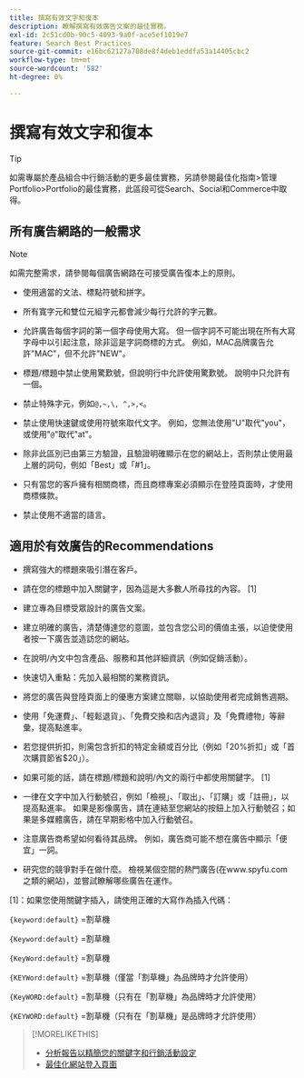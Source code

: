 ```yaml
---
title: 撰寫有效文字和復本
description: 瞭解撰寫有效廣告文案的最佳實務。
exl-id: 2c51cd0b-90c5-4093-9a0f-ace5ef1019e7
feature: Search Best Practices
source-git-commit: e16bc62127a708de8f4deb1eddfa53a14405cbc2
workflow-type: tm+mt
source-wordcount: '582'
ht-degree: 0%

---
```


# 撰寫有效文字和復本

>[!TIP]
>
>如需專屬於產品組合中行銷活動的更多最佳實務，另請參閱最佳化指南>管理Portfolio>Portfolio的最佳實務，此區段可從Search、Social和Commerce中取得。<!-- verify convention for referencing Optimization Guide here -->

## 所有廣告網路的一般需求

>[!NOTE]
>
>如需完整需求，請參閱每個廣告網路在可接受廣告復本上的原則。

* 使用適當的文法、標點符號和拼字。

* 所有寬字元和雙位元組字元都會減少每行允許的字元數。

* 允許廣告每個字詞的第一個字母使用大寫。 但一個字詞不可能出現在所有大寫字母中以引起注意，除非這是字詞商標的方式。 例如，MAC品牌廣告允許&quot;MAC&quot;，但不允許&quot;NEW&quot;。

* 標題/標題中禁止使用驚歎號，但說明行中允許使用驚歎號。 說明中只允許有一個。

* 禁止特殊字元，例如`@,~,\, ^,>,<`。

* 禁止使用快速鍵或使用符號來取代文字。 例如，您無法使用&quot;U&quot;取代&quot;you&quot;，或使用&quot;`@`&quot;取代&quot;at&quot;。

* 除非此區別已由第三方驗證，且驗證明確顯示在您的網站上，否則禁止使用最上層的詞句，例如「Best」或「#1」。

* 只有當您的客戶擁有相關商標，而且商標專案必須顯示在登陸頁面時，才使用商標條款。

* 禁止使用不適當的語言。

## 適用於有效廣告的Recommendations

* 撰寫強大的標題來吸引潛在客戶。

* 請在您的標題中加入關鍵字，因為這是大多數人所尋找的內容。 [1]

* 建立專為目標受眾設計的廣告文案。

* 建立明確的廣告，清楚傳達您的意圖，並包含您公司的價值主張，以迫使使用者按一下廣告並造訪您的網站。

* 在說明/內文中包含產品、服務和其他詳細資訊（例如促銷活動）。

* 快速切入重點：先加入最相關的業務資訊。

* 將您的廣告與登陸頁面上的優惠方案建立關聯，以協助使用者完成銷售週期。

* 使用「免運費」、「輕鬆退貨」、「免費交換和店內退貨」及「免費禮物」等辭彙，提高點進率。

* 若您提供折扣，則需包含折扣的特定金額或百分比（例如「20%折扣」或「首次購買節省$20」）。

* 如果可能的話，請在標題/標題和說明/內文的兩行中都使用關鍵字。 [1]

* 一律在文字中加入行動號召，例如「檢視」、「取出」、「訂購」或「註冊」，以提高點進率。 如果是影像廣告，請在連結至您網站的按鈕上加入行動號召；如果是多媒體廣告，請在早期影格中加入行動號召。

* 注意廣告商希望如何看待其品牌。 例如，廣告商可能不想在廣告中顯示「便宜」一詞。

* 研究您的競爭對手在做什麼。 檢視某個空間的熱門廣告(在www.spyfu.com之類的網站)，並嘗試瞭解哪些廣告在運作。

[1]：如果您使用關鍵字插入，請使用正確的大寫作為插入代碼：

`{keyword:default}` =割草機

`{Keyword:default}` =割草機

`{KeyWord:default}` =割草機

`{KEYWord:default}` =割草機（僅當「割草機」為品牌時才允許使用）

`{KeyWORD:default}` =割草機（只有在「割草機」為品牌時才允許使用）

`{KEYWORD:default}` =割草機（只有在「割草機」是品牌時才允許使用）

>[!MORELIKETHIS]
>
>* [分析報告以精簡您的關鍵字和行銷活動設定](best-practices-analyze.md)
>* [最佳化網站登入頁面](best-practices-optimize.md)
